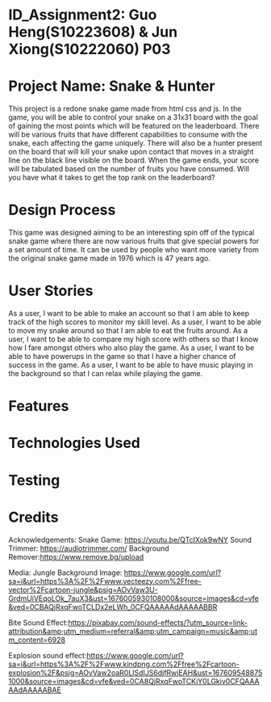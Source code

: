 # ID_Assignment2: Guo Heng(S10223608) & Jun Xiong(S10222060) P03
# Project Name: Snake & Hunter
This project is a redone snake game made from html css and js. In the game, you will be able to control your snake on a 31x31 board with the goal of gaining the most points which will be featured on the leaderboard. There will be various fruits that have different capabilities to consume with the snake, each affecting the game uniquely. There will also be a hunter present on the board that will kill your snake upon contact that moves in a straight line on the black line visible on the board. When the game ends, your score will be tabulated based on the number of fruits you have consumed. Will you have what it takes to get the top rank on the leaderboard?

# Design Process
This game was designed aiming to be an interesting spin off of the typical snake game where there are now various fruits that give special powers for a set amount of time. It can be used by people who want more variety from the original snake game made in 1976 which is 47 years ago.
# User Stories
As a user, I want to be able to make an account so that I am able to keep track of the high scores to monitor my skill level.
As a user, I want to be able to move my snake around so that I am able to eat the fruits around.
As a user, I want to be able to compare my high score with others so that I know how I fare amongst others who also play the game.
As a user, I want to be able to have powerups in the game so that I have a higher chance of success in the game.
As a user, I want to be able to have music playing in the background so that I can relax while playing the game.
# Features

# Technologies Used

# Testing



# Credits
Acknowledgements:
Snake Game: https://youtu.be/QTcIXok9wNY
Sound Trimmer: https://audiotrimmer.com/
Background Remover:https://www.remove.bg/upload


Media:
Jungle Background Image: https://www.google.com/url?sa=i&url=https%3A%2F%2Fwww.vecteezy.com%2Ffree-vector%2Fcartoon-jungle&psig=AOvVaw3U-GrdmUiVEqoLOk_7auX3&ust=1676005930108000&source=images&cd=vfe&ved=0CBAQjRxqFwoTCLDx2eLWh_0CFQAAAAAdAAAAABBR

Bite Sound Effect:https://pixabay.com/sound-effects/?utm_source=link-attribution&amp;utm_medium=referral&amp;utm_campaign=music&amp;utm_content=6928

Explosion sound effect:https://www.google.com/url?sa=i&url=https%3A%2F%2Fwww.kindpng.com%2Ffree%2Fcartoon-explosion%2F&psig=AOvVaw2oaR0LlSdIJS6djfRwjEAH&ust=1676095488751000&source=images&cd=vfe&ved=0CA8QjRxqFwoTCKiY0LGkiv0CFQAAAAAdAAAAABAE
